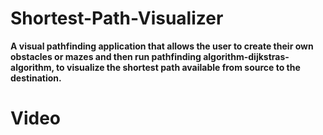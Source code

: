 # Shortest-Path-Visualizer
<b>A visual pathfinding application that allows the user to create their own obstacles or mazes and then run pathfinding algorithm-dijkstras-algorithm, to visualize the shortest path available from source to the destination.</b>
# Video
